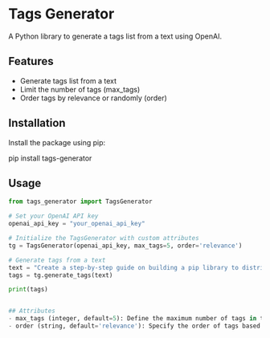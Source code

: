 # Tags Generator

A Python library to generate a tags list from a text using OpenAI.

## Features

- Generate tags list from a text
- Limit the number of tags (max_tags)
- Order tags by relevance or randomly (order)

## Installation

Install the package using pip:

pip install tags-generator


## Usage

```python
from tags_generator import TagsGenerator

# Set your OpenAI API key
openai_api_key = "your_openai_api_key"

# Initialize the TagsGenerator with custom attributes
tg = TagsGenerator(openai_api_key, max_tags=5, order='relevance')

# Generate tags from a text
text = "Create a step-by-step guide on building a pip library to distribution the library."
tags = tg.generate_tags(text)

print(tags)


## Attributes
- max_tags (integer, default=5): Define the maximum number of tags in the output list.
- order (string, default='relevance'): Specify the order of tags based on their relevance. Options are 'relevance' or 'random'.
